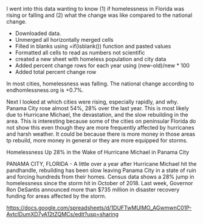 I went into this data wanting to know (1) if homelessness in Florida was rising or falling and (2) what the change was like compared to the national change.

* Downloaded data.
* Unmerged all horizontally merged cells
* Filled in blanks using =if(isblank()) function and pasted values
* Formatted all cells to read as numbers not scientific
* created a new sheet with homeless population and city data
* Added percent change rows for each year using (new-old)/new * 100
* Added total percent change row

In most cities, homelessness was falling. The national change according to endhomlessness.org is +0.7%. 

Next I looked at which cities were rising, especially rapidly, and why. Panama City rose almost 54%, 28% over the last year. This is most likely due to Hurricane Michael, the devastation, and the slow rebuilding in the area. This is interesting because some of the cities on peninsular Florida do not show this even though they are more frequently affected by hurricanes and harsh weather. It could be because there is more money in those areas tp rebuild, more money in general or they are more equipped for storms.

Homelessness Up 28% in the Wake of Hurricane Michael in Panama City

PANAMA CITY, FLORIDA - A little over a year after Hurricane Michael hit the pandhandle, rebuilding has been slow leaving Panama City in a state of ruin and forcing hundreds from their homes. Census data shows a 28% jump in homelessness since the storm hit in October of 2018. Last week, Governor Ron DeSantis announced more than $735 million in disaster recovery funding for areas affected by the storm. 

https://docs.google.com/spreadsheets/d/1DUFTwMUlMO_AGwmwnC01P-AvtcIDumXD7yA12tZQMCs/edit?usp=sharing
